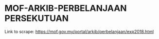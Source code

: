 # MOF-ARKIB-PERBELANJAAN PERSEKUTUAN

Link to scrape: https://mof.gov.my/portal/arkib/perbelanjaan/exp2018.html
